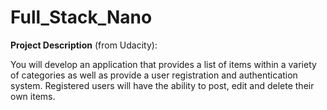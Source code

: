 # Full_Stack_Nano

<p><strong>Project Description</strong> (from Udacity):</p>
<p>You will develop an application that provides a list of items within a variety of categories as well as provide a user registration and authentication system. Registered users will have the ability to post, edit and delete their own items.</p
